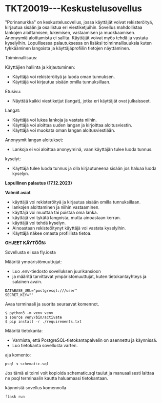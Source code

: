# TKT20019---Keskustelusovellus

"Porinanurkka" on keskustelusovellus, jossa käyttäjät voivat rekisteröityä, kirjautua sisään ja osallistua eri viestiketjuihin. Sovellus mahdollistaa lankojen aloittamisen, lukemisen, vastaamisen ja muokkaamisen. Anonyymiä aloittamista ei sallita. Käyttäjät voivat myös tehdä ja vastata kyselyihin. Lopullisessa palautuksessa on lisäksi toiminnallisuuksia kuten tykkääminen langoista ja käyttäjäprofiilin tietojen näyttäminen.

Toiminnallisuus:

Käyttäjien hallinta ja kirjautuminen:
   - Käyttäjä voi rekisteröityä ja luoda oman tunnuksen.
   - Käyttäjä voi kirjautua sisään omilla tunnuksillaan.

Etusivu:
   - Näyttää kaikki viestiketjut (langat), jotka eri käyttäjät ovat julkaisseet.

Langat:
   - Käyttäjä voi lukea lankoja ja vastata niihin.
   - Käyttäjä voi aloittaa uuden langan ja kirjoittaa aloitusviestin.
   - Käyttäjä voi muokata oman langan aloitusviestiään.

Anonyymit langan aloitukset:
   - Lankoja ei voi aloittaa anonyyminä, vaan käyttäjän tulee luoda tunnus.

kyselyt: 
   - Käyttäjä tulee luoda tunnus ja olla kirjautuneena sisään jos haluaa luoda kyselyn.

**Lopullinen palautus (17.12.2023)** 

**Valmiit asiat**
   - käyttäjä voi rekisteröityä ja kirjautua sisään omilla tunnuksillaan.
   - lankojen aloittaminen ja niihin vastaaminen.
   - käyttäjä voi muuttaa tai poistaa oma lanka.
   - käyttäjä voi tykätä langoista, mutta ainoastaan kerran.
   - käyttäjä voi tehdä kyselyn.
   - Ainoastaan rekisteöitynyt käyttäjä voi vastata kyselyihin.
   - Käyttäjä näkee omasta profiilista tietoa.


**OHJEET KÄYTÖÖN:**

Sovellusta ei saa fly.iosta

Määritä ympäristömuuttujat:
   - Luo .env-tiedosto sovelluksen juurikansioon
   - ja määritä tarvittavat ympäristömuuttujat, kuten tietokantayhteys ja salainen avain.
```shell
DATABASE_URL="postgresql:///user"
SECRET_KEY=""
```

Avaa terminaali ja suorita seuraavat komennot.

```shell 
$ python3 -m venv venv
$ source venv/bin/activate
$ pip install -r ./requirements.txt
 ```

Määritä tietokanta:
   - Varmista, että PostgreSQL-tietokantapalvelin on asennettu ja käynnissä.
   - Luo tietokanta sovellusta varten.

aja komento:  
```shell 
psql < schematic.sql 
``` 
Jos tämä ei toimi voit kopioida schematic.sql taulut ja manuaalisesti laittaa ne psql terminaalin kautta haluamaasi tietokantaan.

käynnistä sovellus komennolla 
```shell
flask run
```






 
